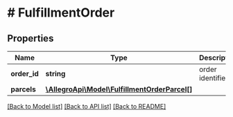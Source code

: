 # # FulfillmentOrder

## Properties

Name | Type | Description | Notes
------------ | ------------- | ------------- | -------------
**order_id** | **string** | order identifier | [optional]
**parcels** | [**\AllegroApi\Model\FulfillmentOrderParcel[]**](FulfillmentOrderParcel.md) |  | [optional]

[[Back to Model list]](../../README.md#models) [[Back to API list]](../../README.md#endpoints) [[Back to README]](../../README.md)
